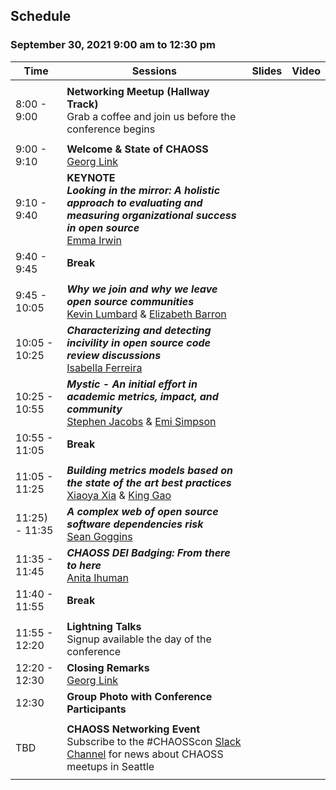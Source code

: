 ## Schedule
### September 30, 2021 9:00 am to 12:30 pm

|Time|Sessions|Slides|Video
---|---|---|---
| | |
| 8:00 - 9:00|**Networking Meetup (Hallway Track)**<br>Grab a coffee and join us before the conference begins|
| | |
| 9:00 - 9:10|**Welcome & State of CHAOSS**<br>[Georg Link]()||
| 9:10 - 9:40|**KEYNOTE<br>_Looking in the mirror: A holistic approach to evaluating and measuring organizational success in open source_**<br>[Emma Irwin]()| | |
| 9:40 - 9:45|**Break**|
| | |
| 9:45 - 10:05|_**Why we join and why we leave open source communities**_<br>[Kevin Lumbard]() & [Elizabeth Barron]()| | |
|10:05 - 10:25|_**Characterizing and detecting incivility in open source code review discussions**_<br>[Isabella Ferreira]()| | |
|10:25 - 10:55|_**Mystic - An initial effort in academic metrics, impact, and community**_<br>[Stephen Jacobs]() & [Emi Simpson]()| | |
|10:55 - 11:05|**Break**|
| | |
|11:05 - 11:25|_**Building metrics models based on the state of the art best practices**_<br>[Xiaoya Xia]() & [King Gao]()| | |
|11:25) - 11:35|_**A complex web of open source software dependencies risk**_<br>[Sean Goggins]()| | |
|11:35 - 11:45|_**CHAOSS DEI Badging: From there to here**_<br>[Anita Ihuman]()| | |
|11:40 - 11:55|**Break**|
| | |
|11:55 - 12:20|**Lightning Talks**<br>Signup available the day of the conference| | |
|12:20 - 12:30|**Closing Remarks**<br>[Georg Link]()|
|12:30|**Group Photo with Conference Participants**|
| | |
|TBD|**CHAOSS Networking Event**<br>Subscribe to the #CHAOSScon [Slack Channel](https://join.slack.com/t/chaoss-workspace/shared_invite/zt-r65szij9-QajX59hkZUct82b0uACA6g) for news about CHAOSS meetups in Seattle|
| | |

